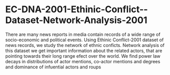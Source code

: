 # EC-DNA-2001-Ethinic-Conflict--Dataset-Network-Analysis-2001

There are many news reports in media contain records of a wide range of socio-economic and political events. Using Ethinic Conflict-2001 dataset of news records, we study the network of ethnic conficts. Network analysis of this dataset we get important information about the related actors, that are pointing towards their long range efect over the world. We find power law decays in distributions of actor mentions, co-actor mentions and degrees and dominance of infuential actors and roups
